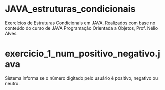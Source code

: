 # JAVA_estruturas_condicionais
Exercícios de Estruturas Condicionais em JAVA. Realizados com base no conteúdo do curso de JAVA Programação Orientada a Objetos, Prof. Nélio Alves.

# exercicio_1_num_positivo_negativo.java
Sistema informa se o número digitado pelo usuário é positivo, negativo ou neutro.
